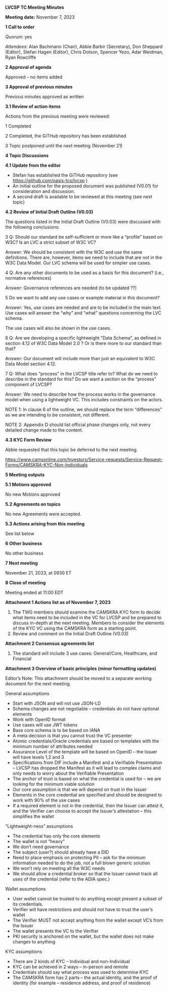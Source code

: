 **LVCSP TC Meeting Minutes**

**Meeting date:** November 7, 2023

**1 Call to order**

*Quorum*: yes

*Attendees*: Alan Bachmann (Chair), Abbie Barbir (Secretary), Don Sheppard (Editor), Stefan Hagen (Editor), Chris Dotson, Spencer Yezo, Adar Weidman, Ryan Rowcliffe

**2 Approval of agenda**

Approved – no items added

**3 Approval of previous minutes**

Previous minutes approved as written

**3.1 Review of action items**

Actions from the previous meeting were reviewed:

1 Completed

2 Completed, the GiTHub repository has been established

3 Topic postponed until the next meeting (November 21)

**4 Topic Discussions**

**4.1 Update from the editor**

-   Stefan has established the GiTHub repository (see <https://github.com/oasis-tcs/lvcsp> )
-   An initial outline for the proposed document was published (V0.01) for consideration and discussion.
-   A second draft is available to be reviewed at this meeting (see next topic)

**4.2 Review of Initial Draft Outline (V0.03)**

The questions listed in the Initial Draft Outline (V0.03) were discussed with the following conclusions:

3 Q: Should our standard be self-sufficient or more like a “profile” based on W3C? Is an LVC a strict subset of W3C VC?

Answer: We should be consistent with the W3C and use the same definitions. There are, however, items we need to include that are not in the W3C Data Model. Our LVC schema will be used for simpler use cases.

4 Q: Are any other documents to be used as a basis for this document? (i.e., normative references)

Answer: Governance references are needed (to be updated ??)

5 Do we want to add any use cases or example material in this document?

Answer: Yes, use cases are needed and are to be included in the main text. Use cases will answer the “why” and “what” questions concerning the LVC schema.

The use cases will also be shown in the use cases.

6 Q: Are we developing a specific lightweight “Data Schema”, as defined in section 4.12 of W3C Data Model 2.0 ? Or is there more to our standard than that?

Answer: Our document will include more than just an equivalent to W3C Data Model section 4.12.

7 Q: What does “process” in the LVCSP title refer to? What do we need to describe in the standard for this? Do we want a section on the “process” component of LVCSP?

Answer: We need to describe how the process works in the governance model when using a lightweight VC. This includes constraints on the actors.

NOTE 1: In clause 6 of the outline, we should replace the term “differences” as we are intending to be consistent, not different.

NOTE 2: Appendix D should list official phase changes only, not every detailed change made to the content.

**4.3 KYC Form Review**

Abbie requested that this topic be deferred to the next meeting.

<https://www.camsonline.com/Investors/Service-requests/Service-Request-Forms/CAMSKRA-KYC-Non-Individuals>

**5 Meeting outputs**

**5.1 Motions approved**

No new Motions approved

**5.2 Agreements on topics**

No new Agreements were accepted.

**5.3 Actions arising from this meeting**

See list below

**6 Other business**

No other business

**7 Next meeting**

November 21, 2023, at 0930 ET

**8 Close of meeting**

Meeting ended at 11:00 EDT

**Attachment 1 Actions list as of November 7, 2023**

1.  The TWG members should examine the CAMSKRA KYC form to decide what items need to be included in the VC for LVCSP and be prepared to discuss in-depth at the next meeting. Members to consider the elements of the KYC VC using the CAMSKRA form as a starting point.
2.  Review and comment on the Initial Draft Outline (V0.03)

**Attachment 2 Consensus agreements list**

1.  The standard will include 3 use cases: General/Core, Healthcare, and Financial

**Attachment 3 Overview of basic principles (minor formatting updates)**

Editor’s Note: This attachment should be moved to a separate working document for the next meeting.

General assumptions

-   Start with JSON and will not use JSON-LD
-   Schema changes are not negotiable – credentials do not have optional elements
-   Work with OpenID format
-   Use cases will use JWT tokens
-   Base core schema is to be based on IANA
-   A meta decision is that you cannot trust the VC presenter
-   Atomic credentials/Oracle credentials are based on templates with the minimum number of attributes needed
-   Assurance Level of the template will be based on OpenID – the Issuer will have levels 1,2 and 3
-   Specifications from DIF include a Manifest and a Verifiable Presentation – LVCSP has dropped the Manifest as it will lead to complex claims and only needs to worry about the Verifiable Presentation
-   The anchor of trust is based on what the credential is used for – we are looking for the minimum viable solution
-   Our core assumption is that we will depend on trust in the Issuer
-   Elements in the core credential are specified and should be designed to work with 90% of the use cases
-   If a required element is not in the credential, then the Issuer can attest it, and the Verifier can choose to accept the Issuer’s attestation – this simplifies the wallet

“Lightweight-ness” assumptions

-   The credential has only the core elements
-   The wallet is not “heavy”
-   We don’t need governance
-   The subject (user?) should already have a DID
-   Need to place emphasis on protecting PII – ask for the minimum information needed to do the job, not a full blown generic solution
-   We won’t rely on meeting all the W3C needs
-   We should allow a credential broker so that the Issuer cannot track all uses of the credential (refer to the ADIA spec.)

Wallet assumptions

-   User wallet cannot be trusted to do anything except present a subset of its credentials.
-   Verifier will have restrictions and should not have to trust the user’s wallet
-   The Verifier MUST not accept anything from the wallet except VC’s from the Issuer
-   The wallet presents the VC to the Verifier
-   PKI security is anchored on the wallet, but the wallet does not make changes to anything

KYC assumptions

-   There are 2 kinds of KYC – Individual and non-Individual
-   KYC can be achieved in 2 ways – in-person and remote
-   Credentials should say what process was used to determine KYC
-   The CAMSKRA form has 2 parts – the actual identity, and the proof of identity (for example – residence address, and proof of residence)
